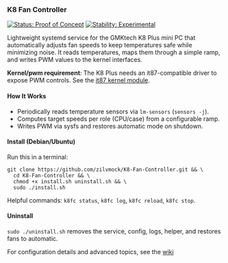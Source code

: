 ### K8 Fan Controller

[![Status: Proof of Concept](https://img.shields.io/badge/status-proof_of_concept-blue?style=flat-square)](#)
[![Stability: Experimental](https://img.shields.io/badge/stability-experimental-orange?style=flat-square)](#)

Lightweight systemd service for the GMKtech K8 Plus mini PC that automatically adjusts fan speeds to keep temperatures safe while minimizing noise. It reads temperatures, maps them through a simple ramp, and writes PWM values to the kernel interfaces.

**Kernel/pwm requirement**: The K8 Plus needs an it87-compatible driver to expose PWM controls. See the [it87 kernel module](https://github.com/frankcrawford/it87).

#### How It Works
- Periodically reads temperature sensors via `lm-sensors` (`sensors -j`).
- Computes target speeds per role (CPU/case) from a configurable ramp.
- Writes PWM via sysfs and restores automatic mode on shutdown.

#### Install (Debian/Ubuntu)
Run this in a terminal:

```
git clone https://github.com/zilvmock/K8-Fan-Controller.git && \
  cd K8-Fan-Controller && \
  chmod +x install.sh uninstall.sh && \
  sudo ./install.sh
```

Helpful commands: `k8fc status`, `k8fc log`, `k8fc reload`, `k8fc stop`.

#### Uninstall
`sudo ./uninstall.sh` removes the service, config, logs, helper, and restores fans to automatic.

For configuration details and advanced topics, see the [wiki](https://github.com/zilvmock/K8-Fan-Controller/wiki)

